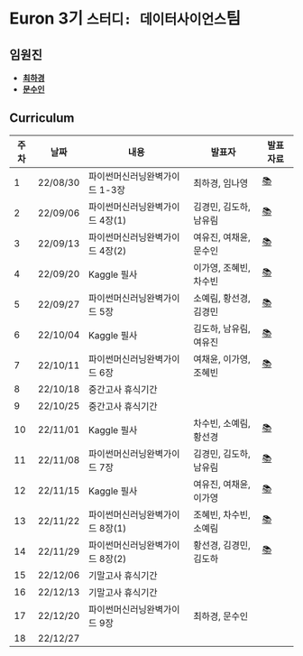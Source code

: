 # Euron 3기 ``스터디: 데이터사이언스``팀

## 임원진   
- **[최하경](https://github.com/FleurHwai)**
- **[문수인](https://github.com/m0oon0)**

## Curriculum

| 주차 | 날짜 | 내용 | 발표자 | 발표 자료|
|---|---|---|---|---|
|1|22/08/30|파이썬머신러닝완벽가이드 1-3장|최하경, 임나영| [📚](DS_week1.pdf)
|2|22/09/06|파이썬머신러닝완벽가이드 4장(1)|김경민, 김도하, 남유림| [📚](DS_week2.pdf)
|3|22/09/13|파이썬머신러닝완벽가이드 4장(2)|여유진, 여채윤, 문수인|[📚](DS_week3.pdf)
|4|22/09/20|Kaggle 필사|이가영, 조혜빈, 차수빈|[📚](DS_week4.pdf)
|5|22/09/27|파이썬머신러닝완벽가이드 5장|소예림, 황선경, 김경민|[📚](DS_week5.pdf)
|6|22/10/04|Kaggle 필사|김도하, 남유림, 여유진|[📚](DS_week6.pdf)
|7|22/10/11|파이썬머신러닝완벽가이드 6장|여채윤, 이가영, 조혜빈|[📚](DS_week7.pdf)
|8|22/10/18|중간고사 휴식기간
|9|22/10/25|중간고사 휴식기간
|10|22/11/01|Kaggle 필사|차수빈, 소예림, 황선경|[📚](DS_week10.pdf)
|11|22/11/08|파이썬머신러닝완벽가이드 7장|김경민, 김도하, 남유림|[📚](DS_week11.pdf)
|12|22/11/15|Kaggle 필사|여유진, 여채윤, 이가영|[📚]()
|13|22/11/22|파이썬머신러닝완벽가이드 8장(1)|조혜빈, 차수빈, 소예림|[📚]()
|14|22/11/29|파이썬머신러닝완벽가이드 8장(2)|황선경, 김경민, 김도하|[📚]()
|15|22/12/06|기말고사 휴식기간
|16|22/12/13|기말고사 휴식기간
|17|22/12/20|파이썬머신러닝완벽가이드 9장|최하경, 문수인|
|18|22/12/27|
